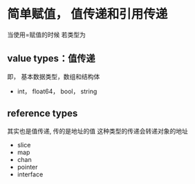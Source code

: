 # 简单赋值， 值传递和引用传递
当使用=赋值的时候
若类型为
## value types：值传递
即， 基本数据类型，数组和结构体
- int， float64， bool， string

## reference types
其实也是值传递, 传的是地址的值
这种类型的传递会转递对象的地址
- slice
- map
- chan
- pointer
- interface